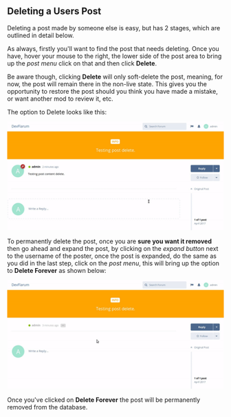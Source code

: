 ## Deleting a Users Post

Deleting a post made by someone else is easy, but has 2 stages, which are outlined in detail below.

As always, firstly you'll want to find the post that needs deleting. Once you have, hover your mouse to the right, the lower side of the post area to bring up the _post menu_ click on that and then click **Delete**.

Be aware though, clicking **Delete** will only soft-delete the post, meaning, for now, the post will remain there in the non-live state. This gives you the opportunity to restore the post should you think you have made a mistake, or want another mod to review it, etc.

The option to Delete looks like this:

![Animation - Showing post soft-delete](687474703a2f2f692e696d6775722e636f6d2f52666c6c5351782e676966.gif)

To permanently delete the post, once you are **sure you want it removed** then go ahead and expand the post, by clicking on the _expand button_ next to the username of the poster, once the post is expanded, do the same as you did in the last step, click on the _post menu_, this will bring up the option to **Delete Forever** as shown below:

![Animation - Showing post permanent delete](687474703a2f2f692e696d6775722e636f6d2f783644787445522e676966.gif)

Once you've clicked on **Delete Forever** the post will be permanently removed from the database.
